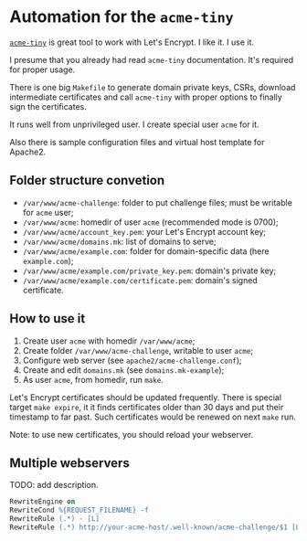 Automation for the `acme-tiny`
==============================

[`acme-tiny`][1] is great tool to work with Let's Encrypt.
I like it. I use it.

I presume that you already had read `acme-tiny` documentation.
It's required for proper usage.

There is one big `Makefile` to generate domain private keys, CSRs, download intermediate certificates and call `acme-tiny` with proper options to finally sign the certificates.

It runs well from unprivileged user. I create special user `acme` for it.

Also there is sample configuration files and virtual host template for Apache2.


Folder structure convetion
--------------------------

 - `/var/www/acme-challenge`: folder to put challenge files; must be writable for `acme` user;
 - `/var/www/acme`: homedir of user `acme` (recommended mode is 0700);
 - `/var/www/acme/account_key.pem`: your Let's Encrypt account key;
 - `/var/www/acme/domains.mk`: list of domains to serve;
 - `/var/www/acme/example.com`: folder for domain-specific data (here `example.com`);
 - `/var/www/acme/example.com/private_key.pem`: domain's private key;
 - `/var/www/acme/example.com/certificate.pem`: domain's signed certificate.


How to use it
-------------

1. Create user `acme` with homedir `/var/www/acme`;
2. Create folder `/var/www/acme-challenge`, writable to user `acme`;
3. Configure web server (see `apache2/acme-challenge.conf`);
4. Create and edit `domains.mk` (see `domains.mk-example`);
5. As user `acme`, from homedir, run `make`.

Let's Encrypt certificates should be updated frequently.
There is special target `make expire`, it it finds certificates older than 30 days and put their timestamp to far past.
Such certificates would be renewed on next `make` run.

Note: to use new certificates, you should reload your webserver.


Multiple webservers
-------------------

TODO: add description.

```apache
RewriteEngine on
RewriteCond %{REQUEST_FILENAME} -f
RewriteRule (.*) - [L]
RewriteRule (.*) http://your-acme-host/.well-known/acme-challenge/$1 [L]
```

[1]: https://github.com/diafygi/acme-tiny
